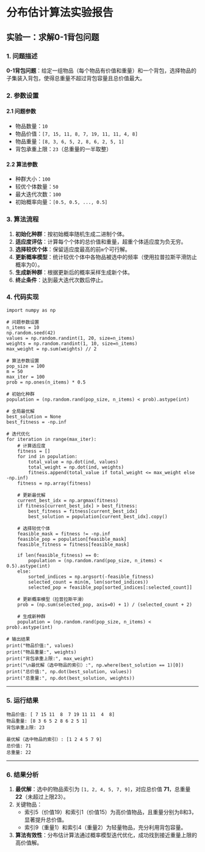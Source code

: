# 分布估计算法实验报告

## 实验一：求解0-1背包问题



### 1. 问题描述

**0-1背包问题**：给定一组物品（每个物品有价值和重量）和一个背包，选择物品的子集装入背包，使得总重量不超过背包容量且总价值最大。

### 2. 参数设置

#### 2.1 问题参数

- 物品数量：`10`
- 物品价值：`[7, 15, 11, 8, 7, 19, 11, 11, 4, 8]`
- 物品重量：`[8, 3, 6, 5, 2, 8, 6, 2, 5, 1]`
- 背包承重上限：`23`（总重量的一半取整）

#### 2.2 算法参数

- 种群大小：`100`
- 较优个体数量：`50`
- 最大迭代次数：`100`
- 初始概率向量：`[0.5, 0.5, ..., 0.5]`

### 3. 算法流程

1. **初始化种群**：按初始概率随机生成二进制个体。
2. **适应度评估**：计算每个个体的总价值和重量，超重个体适应度为负无穷。
3. **选择较优个体**：保留适应度最高的前`m`个可行解。
4. **更新概率模型**：统计较优个体中各物品被选中的频率（使用拉普拉斯平滑防止概率为0）。
5. **生成新种群**：根据更新后的概率采样生成新个体。
6. **终止条件**：达到最大迭代次数后停止。

### 4. 代码实现

```
import numpy as np

# 问题参数设置
n_items = 10
np.random.seed(42)
values = np.random.randint(1, 20, size=n_items)
weights = np.random.randint(1, 10, size=n_items)
max_weight = np.sum(weights) // 2

# 算法参数设置
pop_size = 100
m = 50
max_iter = 100
prob = np.ones(n_items) * 0.5

# 初始化种群
population = (np.random.rand(pop_size, n_items) < prob).astype(int)

# 全局最优解
best_solution = None
best_fitness = -np.inf

# 迭代优化
for iteration in range(max_iter):
    # 计算适应度
    fitness = []
    for ind in population:
        total_value = np.dot(ind, values)
        total_weight = np.dot(ind, weights)
        fitness.append(total_value if total_weight <= max_weight else -np.inf)
    fitness = np.array(fitness)
    
    # 更新最优解
    current_best_idx = np.argmax(fitness)
    if fitness[current_best_idx] > best_fitness:
        best_fitness = fitness[current_best_idx]
        best_solution = population[current_best_idx].copy()
    
    # 选择较优个体
    feasible_mask = fitness != -np.inf
    feasible_pop = population[feasible_mask]
    feasible_fitness = fitness[feasible_mask]
    
    if len(feasible_fitness) == 0:
        population = (np.random.rand(pop_size, n_items) < 0.5).astype(int)
    else:
        sorted_indices = np.argsort(-feasible_fitness)
        selected_count = min(m, len(sorted_indices))
        selected_pop = feasible_pop[sorted_indices[:selected_count]]
    
    # 更新概率模型（拉普拉斯平滑）
    prob = (np.sum(selected_pop, axis=0) + 1) / (selected_count + 2)
    
    # 生成新种群
    population = (np.random.rand(pop_size, n_items) < prob).astype(int)

# 输出结果
print("物品价值:", values)
print("物品重量:", weights)
print("背包承重上限:", max_weight)
print("\n最优解（选中物品的索引）:", np.where(best_solution == 1)[0])
print("总价值:", np.dot(best_solution, values))
print("总重量:", np.dot(best_solution, weights))
```

------

### 5. 运行结果

```
物品价值: [ 7 15 11  8  7 19 11 11  4  8]
物品重量: [8 3 6 5 2 8 6 2 5 1]
背包承重上限: 23

最优解（选中物品的索引）: [1 2 4 5 7 9]
总价值: 71
总重量: 22
```

------

### 6. 结果分析

1. **最优解**：选中的物品索引为 `[1, 2, 4, 5, 7, 9]`，对应总价值 **71**，总重量 **22**（未超过上限23）。
2. 关键物品：
   - 索引5（价值19）和索引1（价值15）为高价值物品，且重量分别为8和3，显著提升总价值。
   - 索引9（重量1）和索引4（重量2）为轻量物品，充分利用背包容量。
3. **算法有效性**：分布估计算法通过概率模型迭代优化，成功找到接近重量上限的高价值解。

